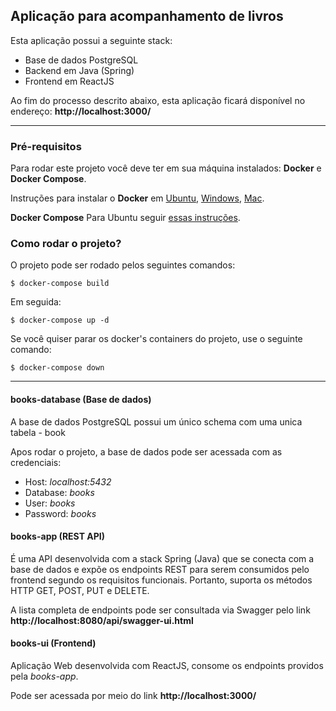## Aplicação para acompanhamento de livros

Esta aplicação possui a seguinte stack:
- Base de dados PostgreSQL
- Backend em Java (Spring)
- Frontend em ReactJS

Ao fim do processo descrito abaixo, esta aplicação ficará disponível no endereço: **http://localhost:3000/**

---

### Pré-requisitos

Para rodar este projeto você deve ter em sua máquina instalados: **Docker** e **Docker Compose**.

Instruções para instalar o **Docker** em [Ubuntu](https://docs.docker.com/install/linux/docker-ce/ubuntu/), [Windows](https://docs.docker.com/docker-for-windows/install/), [Mac](https://docs.docker.com/docker-for-mac/install/).

**Docker Compose** Para Ubuntu seguir [essas instruções](https://docs.docker.com/compose/install/).


### Como rodar o projeto?

O projeto pode ser rodado pelos seguintes comandos:

```
$ docker-compose build
```

Em seguida:

```
$ docker-compose up -d
```

Se você quiser parar os docker's containers do projeto, use o seguinte comando:

```
$ docker-compose down
```

---

#### books-database (Base de dados)

A base de dados PostgreSQL possui um único schema com uma unica tabela - book

Apos rodar o projeto, a base de dados pode ser acessada com as credenciais:

- Host: *localhost:5432*
- Database: *books*
- User: *books*
- Password: *books*



#### books-app (REST API)

É uma API desenvolvida com a stack Spring (Java) que se conecta com a base de dados e expõe os
endpoints REST para serem consumidos pelo frontend segundo os requisitos funcionais. Portanto, suporta os métodos HTTP
GET, POST, PUT e DELETE.

A lista completa de endpoints pode ser consultada via Swagger pelo link
**http://localhost:8080/api/swagger-ui.html**



#### books-ui (Frontend)

Aplicação Web desenvolvida com ReactJS, consome os endpoints providos pela *books-app*.

Pode ser acessada por meio do link **http://localhost:3000/**

